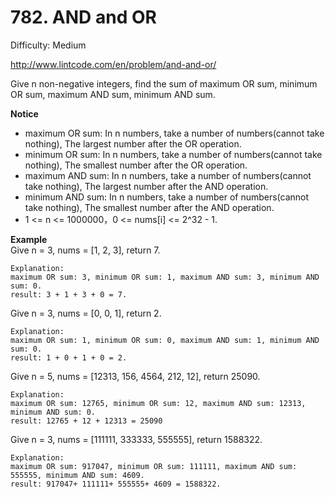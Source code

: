 # 782. AND and OR

Difficulty: Medium

http://www.lintcode.com/en/problem/and-and-or/

Give n non-negative integers, find the sum of maximum OR sum, minimum OR sum, maximum AND sum, minimum AND sum.

**Notice**  
* maximum OR sum: In n numbers, take a number of numbers(cannot take nothing), The largest number after the OR operation.
* minimum OR sum: In n numbers, take a number of numbers(cannot take nothing), The smallest number after the OR operation.
* maximum AND sum: In n numbers, take a number of numbers(cannot take nothing), The largest number after the AND operation.
* minimum AND sum: In n numbers, take a number of numbers(cannot take nothing), The smallest number after the AND operation.
* 1 <= n <= 1000000，0 <= nums[i] <= 2^32 - 1.

**Example**  
Give n = 3, nums = [1, 2, 3], return 7.
```
Explanation:
maximum OR sum: 3, minimum OR sum: 1, maximum AND sum: 3, minimum AND sum: 0.
result: 3 + 1 + 3 + 0 = 7.
```
Give n = 3, nums = [0, 0, 1], return 2.
```
Explanation:
maximum OR sum: 1, minimum OR sum: 0, maximum AND sum: 1, minimum AND sum: 0.
result: 1 + 0 + 1 + 0 = 2.
```
Give n = 5, nums = [12313, 156, 4564, 212, 12], return 25090.
```
Explanation:
maximum OR sum: 12765, minimum OR sum: 12, maximum AND sum: 12313, minimum AND sum: 0.
result: 12765 + 12 + 12313 = 25090
```
Give n = 3, nums = [111111, 333333, 555555], return 1588322.
```
Explanation:
maximum OR sum: 917047, minimum OR sum: 111111, maximum AND sum: 555555, minimum AND sum: 4609.
result: 917047+ 111111+ 555555+ 4609 = 1588322.
```
